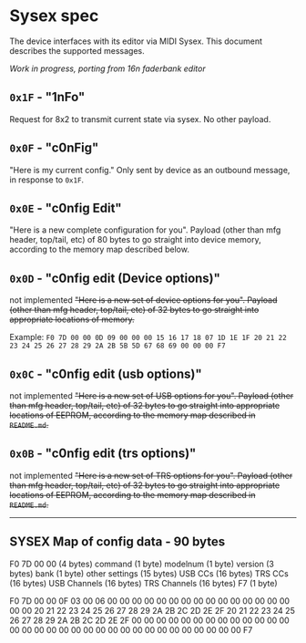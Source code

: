 # Sysex spec

The device interfaces with its editor via MIDI Sysex. This document describes the supported messages.

_Work in progress, porting from 16n faderbank editor_

## `0x1F` - "1nFo"

Request for 8x2 to transmit current state via sysex. No other payload.

## `0x0F` - "c0nFig"

"Here is my current config." Only sent by device as an outbound message, in response to `0x1F`. 

## `0x0E` - "c0nfig Edit"

"Here is a new complete configuration for you". Payload (other than mfg header, top/tail, etc) of 80 bytes to go straight into device memory, according to the memory map described below.

## `0x0D` - "c0nfig edit (Device options)"

not implemented ~~"Here is a new set of device options for you". Payload (other than mfg header, top/tail, etc) of 32 bytes to go straight into appropriate locations of memory.~~

Example: 
`F0 7D 00 00 0D 09 00 00 00 15 16 17 18 07 1D 1E 1F 20 21 22 23 24 25 26 27 28 29 2A 2B 5B 5D 67 68 69 00 00 00 F7`

## `0x0C` - "c0nfig edit (usb options)"

not implemented ~~"Here is a new set of USB options for you". Payload (other than mfg header, top/tail, etc) of 32 bytes to go straight into appropriate locations of EEPROM, according to the memory map described in `README.md`.~~ 

## `0x0B` - "c0nfig edit (trs options)"

not implemented ~~"Here is a new set of TRS options for you". Payload (other than mfg header, top/tail, etc) of 32 bytes to go straight into appropriate locations of EEPROM, according to the memory map described in `README.md`.~~ 

---

## SYSEX Map of config data - 90 bytes

F0 7D 00 00 (4 bytes)
command (1 byte)
modelnum (1 byte)
version (3 bytes) 
bank (1 byte)
other settings (15 bytes)
USB CCs (16 bytes)
TRS CCs (16 bytes)
USB Channels (16 bytes)
TRS Channels (16 bytes)
F7 (1 byte)

F0 7D 00 00 0F 03 00 06 00 00 00 00 00 00 00 00 00 00 00 00 00 00 00 00 00 20 21 22 23 24 25 26 27 28 29 2A 2B 2C 2D 2E 2F 20 21 22 23 24 25 26 27 28 29 2A 2B 2C 2D 2E 2F 00 00 00 00 00 00 00 00 00 00 00 00 00 00 00 00 00 00 00 00 00 00 00 00 00 00 00 00 00 00 00 00 F7